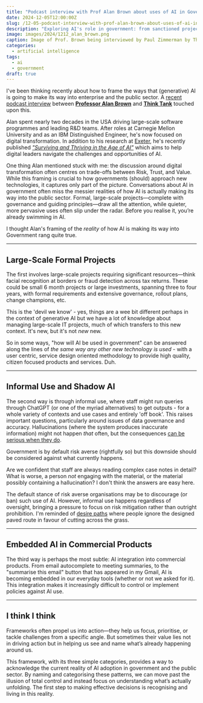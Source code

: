```yaml
---
title: "Podcast interview with Prof Alan Brown about uses of AI in Government"
date: 2024-12-05T12:00:00Z
slug: /12-05-podcast-interview-with-prof-alan-brown-about-uses-of-ai-in-government/
description: "Exploring AI's role in government: from sanctioned projects to unapproved staff use, and its creeping integration into everyday tools."
image: images/2024/1212_alan_brown.png
caption: Image of Prof. Brown being interviewed by Paul Zimmerman by Think Tank
categories:
  - artificial intelligence
tags:
  - ai
  - government
draft: true
---
```


I've been thinking recently about how to frame the ways that (generative) AI is going to make its way into enterprise and the public sector.  A [recent podcast interview](https://www.youtube.com/watch?v=KOyovrkEhlk&list=PLWovoZxDVoYMQJzx9zpNjeJ3UNGuCwYLt&index=6) between [**Professor Alan Brown**](https://www.alanbrown.net/) and [**Think Tank**](https://thinktankproduction.co.uk/) touched upon this.

Alan spent nearly two decades in the USA driving large-scale software programmes and leading R&D teams. After roles at Carnegie Mellon University and as an IBM Distinguished Engineer, he's now focused on digital transformation. In addition to his research at [Exeter](https://experts.exeter.ac.uk/27811-alan-brown), he's recently published [_"Surviving and Thriving in the Age of AI"_](https://surviveaibook.com/) which aims to help digital leaders navigate the challenges and opportunities of AI.

One thing Alan mentioned stuck with me: the discussion around digital transformation often centres on trade-offs between Risk, Trust, and Value. While this framing is crucial to how governments (should) approach new technologies, it captures only part of the picture. Conversations about AI in government often miss the messier realities of how AI is actually making its way into the public sector. Formal, large-scale projects—complete with governance and guiding principles—draw all the attention, while quieter, more pervasive uses often slip under the radar. Before you realise it, you’re already swimming in AI.

I thought Alan's framing of the _reality_ of how AI is making its way into Government rang quite true.

---

## Large-Scale Formal Projects

The first involves large-scale projects requiring significant resources—think facial recognition at borders or fraud detection across tax returns. These could be small 6 month projects or large investments, spanning three to four years, with formal requirements and extensive governance, rollout plans, change champions, etc. 

This is the 'devil we know' - yes, things are a wee bit different perhaps in the context of generative AI but we have a lot of knowledge about managing large-scale IT projects, much of which transfers to this new context. It's new, but it's not _new_ new.

So in some ways, "how will AI be used in government" can be answered along the lines of _the same way any other new technology is used_ - with a user centric, service design oriented methodology to provide high quality, citizen focused products and services. Duh.

---

## Informal Use and Shadow AI

The second way is through informal use, where staff might run queries through ChatGPT (or one of the myriad alternatives) to get outputs - for a whole variety of contexts and use cases and entirely 'off book'. This raises important questions, particularly around issues of data governance and accuracy. Hallucinations (where the system produces inaccurate information) might not happen _that_ often, but the consequences [can be serious when they do](https://www.tomshardware.com/tech-industry/artificial-intelligence/concerns-about-medical-note-taking-tool-raised-after-researcher-discovers-it-invents-things-no-one-said-nabla-is-powered-by-openais-whisper). 

Government is by default risk averse (rightfully so) but this downside should be considered against what currently happens.

Are we confident that staff are always reading complex case notes in detail? What is worse, a person _not_ engaging with the material, or the material possibly containing a hallucination? I don't think the answers are easy here.

The default stance of risk averse organisations may be to discourage (or ban) such use of AI. However, informal use happens regardless of oversight, bringing a pressure to focus on risk mitigation rather than outright prohibition. I'm reminded of [desire paths](https://en.wikipedia.org/wiki/Desire_path) where people ignore the designed paved route in favour of cutting across the grass.

---

## Embedded AI in Commercial Products

The third way is perhaps the most subtle: AI integration into commercial products. From email autocomplete to meeting summaries, to the "summarise this email" button that has appeared in my Gmail, AI is becoming embedded in our everyday tools (whether or not we asked for it). This integration makes it increasingly difficult to control or implement policies against AI use.  

---

## I think I think

Frameworks often propel us into action—they help us focus, prioritise, or tackle challenges from a specific angle. But sometimes their value lies not in driving action but in helping us see and name what’s already happening around us.

This framework, with its three simple categories, provides a way to acknowledge the current reality of AI adoption in government and the public sector. By naming and categorising these patterns, we can move past the illusion of total control and instead focus on understanding what’s actually unfolding. The first step to making effective decisions is recognising and living in this reality.

